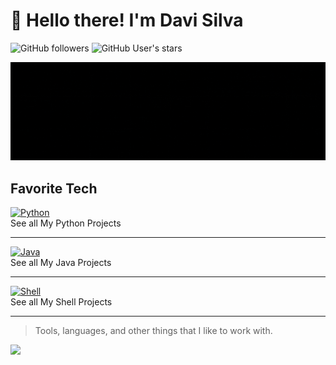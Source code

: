 # :wave: Hello there! I'm Davi Silva


![GitHub followers](https://img.shields.io/github/followers/dedicadotech?style=plastic&color=red)
![GitHub User's stars](https://img.shields.io/github/stars/dedicadotech?affiliations=OWNER&style=plastic&color=red)

</a>
<img src="img/DedicadoTech.gif"/>


<h2 align="left" id="dedicadotech">Favorite Tech</h2>

[![Python](https://img.icons8.com/color/48/000000/python.png)](https://github.com/search?q=language%3APython+user%3ADedicadoTech&type=repositories)
<br>
See all My Python Projects

---

[![Java](https://img.icons8.com/color/48/000000/java-coffee-cup-logo.png)](https://github.com/search?q=language%3AJava+user%3ADedicadoTech&type=repositories)
<br>
See all My Java Projects

---

[![Shell](https://img.icons8.com/plasticine/48/000000/console.png)](https://github.com/search?q=language%3AShell+user%3ADedicadoTech&type=repositories)
<br>
See all My Shell Projects

---

> Tools, languages, and other things that I like to work with.
 
  <img height="200" src="https://github-readme-stats.vercel.app/api/top-langs/?username=dedicadotech&theme=monokai&show_icons=true" />
</p>
 </td>
  </tr>
 
</table>


